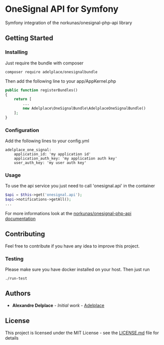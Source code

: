 # OneSignal API for Symfony

Symfony integration of the norkunas/onesignal-php-api library

## Getting Started

### Installing

Just require the bundle with composer

```
composer require adelplace/onesignalbundle
```

Then add the following line to your app/AppKernel.php
```php
public function registerBundles()
{
    return [
        ...
        new Adelplace\OneSignalBundle\AdelplaceOneSignalBundle()
    ];
}
```

### Configuration

Add the following lines to your config.yml
```
adelplace_one_signal:
    application_id: 'my application id'
    application_auth_key: 'my application auth key'
    user_auth_key: 'my user auth key'
```

### Usage

To use the api service you just need to call 'onesignal.api' in the container
```php
$api = $this->get('onesignal.api');
$api->notifications->getAll();
...
```

For more informations look at the [norkunas/onesignal-php-api documentation](https://github.com/norkunas/onesignal-php-api/blob/master/docs/getting-started.md)

## Contributing

Feel free to contribute if you have any idea to improve this project.

### Testing

Please make sure you have docker installed on your host. Then just run
```
./run-test
```

## Authors

* **Alexandre Delplace** - *Initial work* - [Adelplace](https://github.com/adelplace)

## License

This project is licensed under the MIT License - see the [LICENSE.md](LICENSE) file for details
